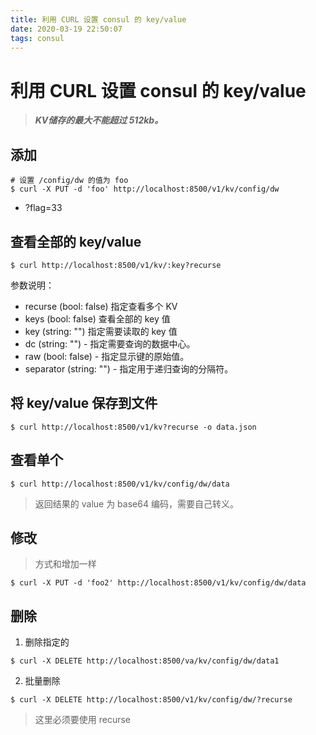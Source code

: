 ```yaml
---
title: 利用 CURL 设置 consul 的 key/value
date: 2020-03-19 22:50:07
tags: consul
---
```


# 利用 CURL 设置 consul 的 key/value

> ___KV储存的最大不能超过 512kb。___

## 添加
```
# 设置 /config/dw 的值为 foo
$ curl -X PUT -d 'foo' http://localhost:8500/v1/kv/config/dw
```
- ?flag=33

## 查看全部的 key/value
```
$ curl http://localhost:8500/v1/kv/:key?recurse
```
参数说明：
- recurse (bool: false) 指定查看多个 KV
- keys (bool: false) 查看全部的 key 值
- key (string: "") 指定需要读取的 key 值
- dc (string: "") - 指定需要查询的数据中心。
- raw (bool: false) - 指定显示键的原始值。
- separator (string: "") - 指定用于递归查询的分隔符。


## 将 key/value 保存到文件 
```
$ curl http://localhost:8500/v1/kv?recurse -o data.json
```

## 查看单个
```
$ curl http://localhost:8500/v1/kv/config/dw/data
```
> 返回结果的 value 为 base64 编码，需要自己转义。

## 修改
> 方式和增加一样
```
$ curl -X PUT -d 'foo2' http://localhost:8500/v1/kv/config/dw/data
```

## 删除
1. 删除指定的 
```
$ curl -X DELETE http://localhost:8500/va/kv/config/dw/data1
```
2. 批量删除
```
$ curl -X DELETE http://localhost:8500/v1/kv/config/dw/?recurse
```
> 这里必须要使用 recurse
